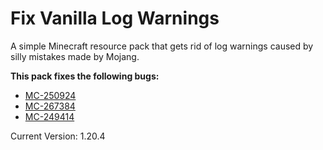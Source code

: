 # Fix Vanilla Log Warnings
A simple Minecraft resource pack that gets rid of log warnings caused by silly mistakes made by Mojang.

**This pack fixes the following bugs:**
- [MC-250924](https://bugs.mojang.com/browse/MC-250924)
- [MC-267384](https://bugs.mojang.com/browse/MC-267384)
- [MC-249414](https://bugs.mojang.com/browse/MC-249414)

Current Version: 1.20.4
